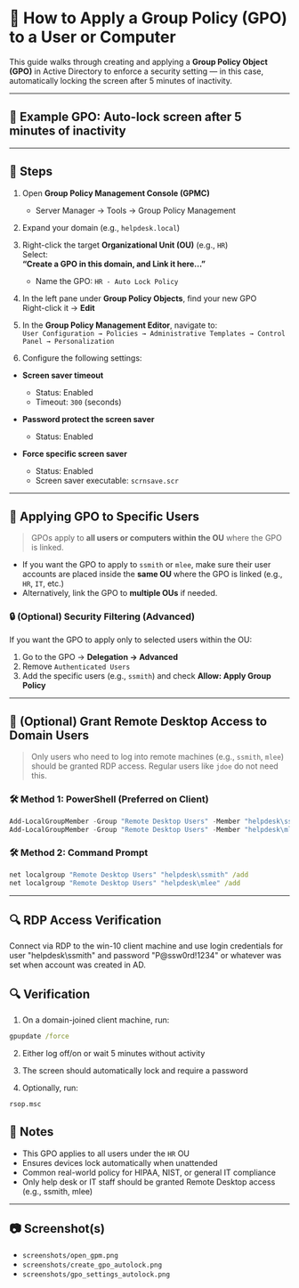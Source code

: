 # 🧩 How to Apply a Group Policy (GPO) to a User or Computer

This guide walks through creating and applying a **Group Policy Object (GPO)** in Active Directory to enforce a security setting — in this case, automatically locking the screen after 5 minutes of inactivity.

---

## 🎯 Example GPO: Auto-lock screen after 5 minutes of inactivity

---

## 🧭 Steps

1. Open **Group Policy Management Console (GPMC)**
   - Server Manager → Tools → Group Policy Management

2. Expand your domain (e.g., `helpdesk.local`)

3. Right-click the target **Organizational Unit (OU)** (e.g., `HR`)  
   Select:  
   **“Create a GPO in this domain, and Link it here...”**

   - Name the GPO: `HR - Auto Lock Policy`

4. In the left pane under **Group Policy Objects**, find your new GPO  
   Right-click it → **Edit**

5. In the **Group Policy Management Editor**, navigate to:  
`User Configuration → Policies → Administrative Templates → Control Panel → Personalization`

6. Configure the following settings:

- **Screen saver timeout**
  - Status: Enabled
  - Timeout: `300` (seconds)

- **Password protect the screen saver**
  - Status: Enabled

- **Force specific screen saver**
  - Status: Enabled
  - Screen saver executable: `scrnsave.scr`

---

## 🔁 Applying GPO to Specific Users

> GPOs apply to **all users or computers within the OU** where the GPO is linked.

- If you want the GPO to apply to `ssmith` or `mlee`, make sure their user accounts are placed inside the **same OU** where the GPO is linked (e.g., `HR`, `IT`, etc.)
- Alternatively, link the GPO to **multiple OUs** if needed.

### 🔒 (Optional) Security Filtering (Advanced)

If you want the GPO to apply only to selected users within the OU:
1. Go to the GPO → **Delegation → Advanced**
2. Remove `Authenticated Users`
3. Add the specific users (e.g., `ssmith`) and check **Allow: Apply Group Policy**

---

## 🔐 (Optional) Grant Remote Desktop Access to Domain Users

> Only users who need to log into remote machines (e.g., `ssmith`, `mlee`) should be granted RDP access. Regular users like `jdoe` do not need this.

### 🛠️ Method 1: PowerShell (Preferred on Client)

```powershell
Add-LocalGroupMember -Group "Remote Desktop Users" -Member "helpdesk\ssmith"
Add-LocalGroupMember -Group "Remote Desktop Users" -Member "helpdesk\mlee"
```
### 🛠️ Method 2: Command Prompt
```cmd
net localgroup "Remote Desktop Users" "helpdesk\ssmith" /add
net localgroup "Remote Desktop Users" "helpdesk\mlee" /add
```
---
## 🔍 RDP Access Verification

Connect via RDP to the win-10 client machine and use login credentials for user "helpdesk\ssmith" and password "P@ssw0rd!1234" or whatever was set when account was created in AD.

## 🔍 Verification

1. On a domain-joined client machine, run:
```cmd
gpupdate /force
```
2. Either log off/on or wait 5 minutes without activity

3. The screen should automatically lock and require a password

4. Optionally, run:
```cmd
rsop.msc
```
## 📘 Notes

- This GPO applies to all users under the `HR` OU  
- Ensures devices lock automatically when unattended  
- Common real-world policy for HIPAA, NIST, or general IT compliance
- Only help desk or IT staff should be granted Remote Desktop access (e.g., ssmith, mlee)

---

## 📷 Screenshot(s)

- `screenshots/open_gpm.png`
- `screenshots/create_gpo_autolock.png`
- `screenshots/gpo_settings_autolock.png`
